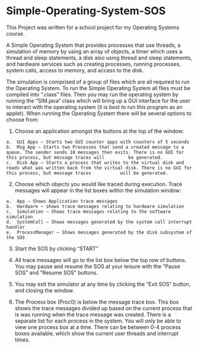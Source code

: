 # Simple-Operating-System-SOS

This Project was written for a school project for my Operating Systems course.

A Simple Operating System that provides processes that use threads, a simulation of memory by using an array of objects, a timer which uses a thread and sleep statements, a disk also using thread and sleep statements, and hardware services such as creating processes, running processes, system calls, access to memory, and access to the disk.

The simulation is comprised of a group of files which are all required to run the Operating System. To run the Simple Operating System all files must be compiled into “.class” files. Then you may run the operating system by running the “SIM.java” class which will bring up a GUI interface for the user to interact with the operating system (it is best to run this program as an applet). When running the Operating System there will be several options to choose from:
  
  1.	Choose an application amongst the buttons at the top of the window:
	
    a.	GUI Apps – Starts two GUI counter apps with counters of 5 seconds
    b.	Msg App – Starts two Processes that send a created message to a queue. The sender sends 10 messages then exits. There is no GUI for this process, but message traces will         be generated.
    c.	Disk App – Starts a process that writes to the virtual disk and reads what was written back from the virtual disk. There is no GUI for this process, but message traces           will be generated.
  
  2.	Choose which objects you would like traced during execution. Trace messages will appear in the list boxes within the simulation window:
	
    a.	App – Shows Application trace messages
    b.	Hardware – shows trace messages relating to hardware simulation
    c.	Simulation – Shows trace messages relating to the software simulation
    d.	SystemCall – Shows messages generated by the system call interrupt handler
    e.	ProcessManager – Shows messages generated by the disk subsystem of the SOS
 
 3.	Start the SOS by clicking “START”
 
 4.	All trace messages will go to the list box below the top row of buttons. You may pause and resume the SOS at your leisure with the “Pause SOS” and “Resume SOS” buttons.
 
 5.	You may exit the simulator at any time by clicking the “Exit SOS” button, and closing the window.
 
 6.	The Process box (Proc0) is below the message trace box. This box shows the trace messages divided up based on the current process that is was running when the trace message was created. There is a separate list for each process in the system. You will only be able to view one process box at a time. There can be between 0-4 process boxes       available, which show the current user threads and interrupt times.
